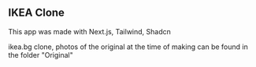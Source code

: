 ## IKEA Clone

This app was made with Next.js, Tailwind, Shadcn

ikea.bg clone, photos of the original at the time of making can be found in the folder "Original"